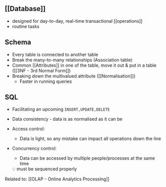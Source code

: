 ## [[Database]]
- designed for day-to-day, real-time transactional [[operations]]
- routine tasks

## Schema
- Every table is connected to another table
- Break the many-to-many relationships (Association table)
- Common [[Attributes]] in one of the table, move it out & put in a table ([[3NF - 3rd Normal Form]])
- Breaking down the multivalued attribute ([[Normalisation]])
    - Faster in running queries

## SQL
- Facilitating an upcoming `INSERT,UPDATE,DELETE`
- Data consistency - data is as normalised as it can be
- Access control:
    - Data is light, so any mistake can impact all operations down the line
- Concurrency control:
    - Data can be accessed by multiple people/processes at the same time
    
    <aside> 💡 must be sequenced properly
    
    </aside>

Related to: [[OLAP - Online Analytics Processing]]